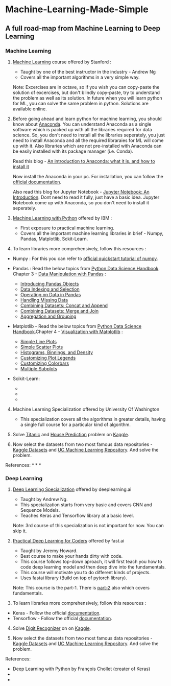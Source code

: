 # Machine-Learning-Made-Simple

## A full road-map from Machine Learning to Deep Learning

### Machine Learning

1. [Machine Learning](https://www.coursera.org/learn/machine-learning) course offered by Stanford :
   * Taught by one of the best instructor in the industry - Andrew Ng
   * Covers all the important algorithms in a very simple way.
   
   Note: Excercises are in octave, so if you wish you can copy-paste the solution of excercises, but don't blindly copy-paste, try to          understand the problem as well as its solution. In future when you will learn python for ML, you can solve the same problem in python. Solutions are available online.

2. Before going ahead and learn python for machine learning, you should know about [Anaconda](https://www.anaconda.com/distribution/).
   You can understand Anaconda as a single software which is packed up with all the libraries required for data science. So, you don't need to install all the libraries seperately, you just need to install Anaconda and all the required libraraies for ML will come up with it. Also libraries which are not pre-installed with Anaconda can be easily installed with its package manager (i.e. Conda).
   
   Read this blog - [An introduction to Anaconda: what it is, and how to install it](https://www.freecodecamp.org/news/how-to-install-anaconda-on-ubuntu-16-04-64-bit-6f1c4675ce44/)
   
   Now install the Anaconda in your pc.
   For installation, you can follow the [official documentation](https://docs.anaconda.com/anaconda/install/).
   
   Also read this blog for Jupyter Notebook - [Jupyter Notebook: An Introduction](https://realpython.com/jupyter-notebook-introduction/). Dont need to read it fully, just have a basic idea. Jupyter Notebook come up with Anaconda, so you don't need to install it seperately.
  
3. [Machine Learning with Python](https://www.coursera.org/learn/machine-learning-with-python/) offered by IBM :
   * First exposure to practical machine learning.
   * Covers all the important machine learning libraries in brief - Numpy, Pandas, Matplotlib, Sckit-Learn.

3. To learn libraries more comprehensively, follow this resources :

* Numpy : For this you can refer to [official quickstart tutorial of numpy](https://numpy.org/devdocs/user/quickstart.html).
   
* Pandas : Read the below topics from [Python Data Science Handbook](https://jakevdp.github.io/PythonDataScienceHandbook/).
           Chapter 3 - [Data Manipulation with Pandas](https://jakevdp.github.io/PythonDataScienceHandbook/03.00-introduction-to-pandas.html) :
    - [Introducing Pandas Objects](https://jakevdp.github.io/PythonDataScienceHandbook/03.01-introducing-pandas-objects.html)
    - [Data Indexing and Selection](https://jakevdp.github.io/PythonDataScienceHandbook/03.02-data-indexing-and-selection.html)
    - [Operating on Data in Pandas](https://jakevdp.github.io/PythonDataScienceHandbook/03.03-operations-in-pandas.html)
    - [Handling Missing Data](https://jakevdp.github.io/PythonDataScienceHandbook/03.04-missing-values.html)
    - [Combining Datasets: Concat and Append](https://jakevdp.github.io/PythonDataScienceHandbook/03.06-concat-and-append.html)
    - [Combining Datasets: Merge and Join](https://jakevdp.github.io/PythonDataScienceHandbook/03.07-merge-and-join.html)
    - [Aggregation and Grouping](https://jakevdp.github.io/PythonDataScienceHandbook/03.08-aggregation-and-grouping.html)
            
* Matplotlib - Read the below topics from [Python Data Science Handbook](https://jakevdp.github.io/PythonDataScienceHandbook/).Chapter 4 - [Visualization with Matplotlib](https://jakevdp.github.io/PythonDataScienceHandbook/04.00-introduction-to-matplotlib.html) :

    - [Simple Line Plots](https://jakevdp.github.io/PythonDataScienceHandbook/04.01-simple-line-plots.html)
    - [Simple Scatter Plots](https://jakevdp.github.io/PythonDataScienceHandbook/04.02-simple-scatter-plots.html)
    - [Histograms, Binnings, and Density](https://jakevdp.github.io/PythonDataScienceHandbook/04.05-histograms-and-binnings.html)
    - [Customizing Plot Legends](https://jakevdp.github.io/PythonDataScienceHandbook/04.06-customizing-legends.html)
    - [Customizing Colorbars](https://jakevdp.github.io/PythonDataScienceHandbook/04.07-customizing-colorbars.html)
    - [Multiple Subplots](https://jakevdp.github.io/PythonDataScienceHandbook/04.08-multiple-subplots.html)
    
* Scikit-Learn:

    -
    -
    -

4. Machine Learning Specialization offered by University Of Washington
   * This specialization covers all the algorithms in greater details, having a single full course for a particular kind of algorithm.

5. Solve [Titanic](https://www.kaggle.com/c/titanic) and [House Prediction](https://www.kaggle.com/c/house-prices-advanced-regression-techniques) problem on [Kaggle](https://www.kaggle.com/).

6. Now select the datasets from two most famous data repositories - [Kaggle Datasets](https://www.kaggle.com/datasets) and [UC Machine Learning Repository](https://archive.ics.uci.edu/ml/index.php). And solve the problem.

References:
* 
*
*

### Deep Learning

1. [Deep Learning Specialization](https://www.coursera.org/specializations/deep-learning) offered by deeplearning.ai
   * Taught by Andrew Ng.
   * This specialization starts from very basic and covers CNN and Sequence Models.
   * Teaches Keras and Tensorflow library at a basic level.

    Note: 3rd course of this specialization is not important for now. You can skip it.
    
2. [Practical Deep Learning for Coders](https://course.fast.ai/) offered by fast.ai
   * Taught by Jeremy Howard.
   * Best course to make your hands dirty with code.
   * This course follows top-down aproach, it will first teach you how to code deep learning model and then deep dive into the      fundamentals.
   * This course will motivate you to do different kinds of projects.
   * Uses fastai library (Build on top of pytorch library).

    Note: This course is the part-1. There is [part-2](https://course.fast.ai/part2) also which covers fundamentals.

3. To learn libraries more comprehensively, follow this resources :
* Keras - Follow the official [documentation](https://keras.io/).
* Tensorflow - Follow the official [documentation](https://www.tensorflow.org/).

4. Solve [Digit Recognizer](https://www.kaggle.com/c/digit-recognizer) on on [Kaggle](https://www.kaggle.com/).

5. Now select the datasets from two most famous data repositories - [Kaggle Datasets](https://www.kaggle.com/datasets) and [UC Machine Learning Repository](https://archive.ics.uci.edu/ml/index.php). And solve the problem.

References:
* Deep Learning with Python by François Chollet (creater of Keras)
* 
*
